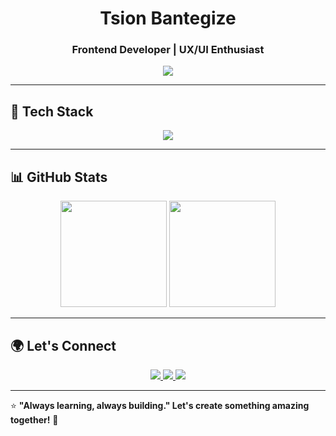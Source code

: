 <h1 align="center">Tsion Bantegize</h1>
<h3 align="center">Frontend Developer | UX/UI Enthusiast</h3>

<p align="center">
  <img src="https://readme-typing-svg.demolab.com?font=Fira+Code&size=20&pause=1000&color=3B82F6&center=true&vCenter=true&width=500&lines=Vue.js+%7C+React+%7C+GraphQL;Creating+Scalable+%26+Engaging+Interfaces;Passionate+About+Design+%26+Web+Technology">
</p>

---

## 🚀 Tech Stack  

<p align="center">
  <img src="https://skillicons.dev/icons?i=vue,react,js,ts,graphql,tailwind,figma,git,github,postman,vscode" />
</p>

---

## 📊 GitHub Stats  

<p align="center">
  <img src="https://github-readme-stats.vercel.app/api?username=TsionBantegize&show_icons=true&theme=github_dark&hide_border=true" height="170" />
  <img src="https://github-readme-streak-stats.herokuapp.com/?user=TsionBantegize&theme=github_dark&hide_border=true" height="170" />
</p>

---

## 🌍 Let's Connect  

<p align="center">
  <a href="mailto:tsionbantegize@gmail.com">
    <img src="https://img.shields.io/badge/Email-D14836?style=for-the-badge&logo=gmail&logoColor=white">
  </a>
  <a href="https://github.com/TsionBantegize">
    <img src="https://img.shields.io/badge/GitHub-181717?style=for-the-badge&logo=github&logoColor=white">
  </a>
  <a href="https://www.linkedin.com/in/tsion-bantegize-007780285">
    <img src="https://img.shields.io/badge/LinkedIn-0077B5?style=for-the-badge&logo=linkedin&logoColor=white">
  </a>
</p>

---

⭐ **"Always learning, always building." Let's create something amazing together!** 🚀
